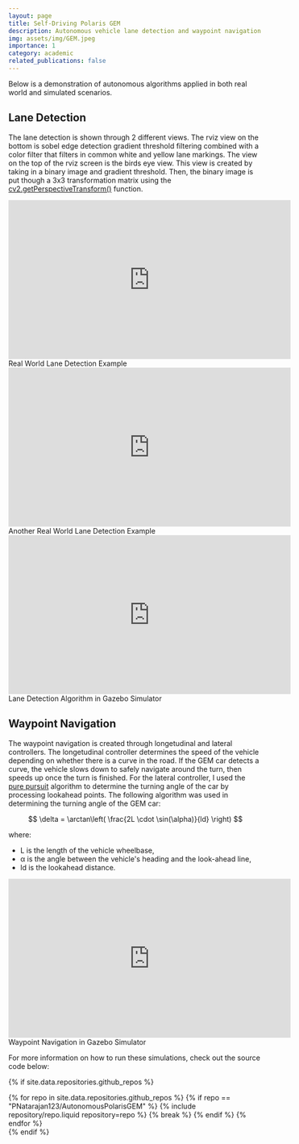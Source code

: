 ```yaml
---
layout: page
title: Self-Driving Polaris GEM
description: Autonomous vehicle lane detection and waypoint navigation project
img: assets/img/GEM.jpeg
importance: 1
category: academic
related_publications: false
---
```


Below is a demonstration of autonomous algorithms
applied in both real world and simulated scenarios.

## Lane Detection
The lane detection is shown through 2 different views. The rviz view on the bottom is sobel edge detection gradient threshold filtering combined with a color filter that filters in common white and yellow lane markings. The view on the top of the rviz screen is the birds eye view. This view is created by taking in a binary image and gradient threshold. Then, the binary image is put though a 3x3 transformation matrix using the [cv2.getPerspectiveTransform()](https://docs.opencv.org/4.x/da/d54/group__imgproc__transform.html) function.


<div class="row">
    <div class="col-sm mt-3 mt-md-0 d-flex justify-content-center">
        <div style="max-width: 100%; width: 560px; aspect-ratio: 16 / 9;">
            <iframe src="https://giphy.com/embed/JkTMoWDDpuufxiKPnx" width="560" height="315" frameBorder="0" class="giphy-embed" allowFullScreen></iframe>
        </div>
    </div>
</div>

<div class="caption">
    Real World Lane Detection Example
</div>
<div class="row">
    <div class="col-sm mt-3 mt-md-0 d-flex justify-content-center">
        <div style="max-width: 100%; width: 560px; aspect-ratio: 16 / 9;">
            <iframe src="https://giphy.com/embed/zh3bAGgGyS0UyoU0Ix" width="560" height="315" frameBorder="0" class="giphy-embed" allowFullScreen></iframe>
        </div>
    </div>
</div>
<div class="caption">
    Another Real World Lane Detection Example
</div>
<div class="row">
    <div class="col-sm mt-3 mt-md-0 d-flex justify-content-center">
        <div style="max-width: 100%; width: 560px; aspect-ratio: 16 / 9;">
            <iframe width="560" height="315" src="https://www.youtube.com/embed/NN2vsqcLwJA?si=2MWB7vqfK9gv0hnR" title="YouTube video player" frameborder="0" allow="accelerometer; autoplay; clipboard-write; encrypted-media; gyroscope; picture-in-picture; web-share" allowfullscreen></iframe>
        </div>
    </div>
</div>
<div class="caption text-center">
    Lane Detection Algorithm in Gazebo Simulator
</div>

## Waypoint Navigation
The waypoint navigation is created through longetudinal and lateral controllers. The longetudinal controller determines the speed of the vehicle depending on whether there is a curve in the road. If the GEM car detects a curve, the vehicle slows down to safely navigate around the turn, then speeds up once the turn is finished. For the lateral controller, I used the [pure pursuit](https://www.mathworks.com/help/nav/ug/pure-pursuit-controller.html) algorithm to determine the turning angle of the car by processing lookahead points. The following algorithm was used in determining the turning angle of the GEM car:

$$
\delta = \arctan\left( \frac{2L \cdot \sin(\alpha)}{ld} \right)
$$

where:

- L is the length of the vehicle wheelbase,
- α is the angle between the vehicle's heading and the look-ahead line,
- ld is the lookahead distance.

<div class="row">
    <div class="col-sm mt-3 mt-md-0 d-flex justify-content-center">
        <div style="max-width: 100%; width: 560px; aspect-ratio: 16 / 9;">
            <iframe width="560" height="315" src="https://www.youtube.com/embed/GVSbcxOKyEM?si=776pPRJnbhWhioOG" title="YouTube video player" frameborder="0" allow="accelerometer; autoplay; clipboard-write; encrypted-media; gyroscope; picture-in-picture; web-share" allowfullscreen></iframe>
        </div>
    </div>
</div>
<div class="caption text-center">
    Waypoint Navigation in Gazebo Simulator
</div>

For more information on how to run these simulations, check out the source code below:

{% if site.data.repositories.github_repos %}
<div class="repositories d-flex justify-content-center" style="width: 100%;">
  {% for repo in site.data.repositories.github_repos %}
    {% if repo == "PNatarajan123/AutonomousPolarisGEM" %}
      {% include repository/repo.liquid repository=repo %}
      {% break %}
    {% endif %}
  {% endfor %}
</div>
{% endif %}